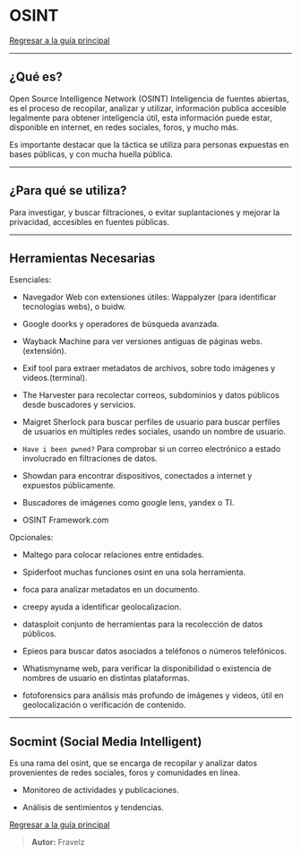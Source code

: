 # OSINT

[Regresar a la guía principal](./../readme.md#8-osint)

---

## ¿Qué es?

Open Source Intelligence Network (OSINT) Inteligencia de fuentes abiertas, es el proceso de recopilar, analizar y utilizar, información publica accesible legalmente para obtener inteligencia útil, esta información puede estar, disponible en internet, en redes sociales, foros, y mucho más.

Es importante destacar que la táctica se utiliza para personas expuestas en bases públicas, y con mucha huella pública.

---

## ¿Para qué se utiliza?

Para investigar, y buscar filtraciones, o evitar suplantaciones y mejorar la privacidad, accesibles en fuentes públicas.

---

## Herramientas Necesarias

Esenciales:

* Navegador Web con extensiones útiles: Wappalyzer (para identificar tecnologías webs),
o buidw.

* Google doorks y operadores de búsqueda avanzada.

* Wayback Machine para ver versiones antiguas de páginas webs.(extensión).

* Exif tool para extraer metadatos de archivos, sobre todo imágenes y videos.(terminal).

* The Harvester para recolectar correos, subdominios y datos públicos desde buscadores y servicios.

* Maigret Sherlock para buscar perfiles de usuario para buscar perfiles de usuarios en múltiples redes sociales, usando un nombre de usuario.

* `Have i been pwned?` Para comprobar si un correo electrónico a estado involucrado en filtraciones
de datos.

* Showdan para encontrar dispositivos, conectados a internet y expuestos públicamente.

* Buscadores de imágenes como google lens, yandex o TI.

* OSINT Framework.com

Opcionales:

* Maltego para colocar relaciones entre entidades.

* Spiderfoot muchas funciones osint en una sola herramienta.

* foca para analizar metadatos en un documento.

* creepy ayuda a identificar geolocalizacion.

* datasploit conjunto de herramientas para la recolección de datos públicos.

* Epieos para buscar datos asociados a teléfonos o números telefónicos.

* Whatismyname web, para verificar la disponibilidad o existencia de nombres de usuario en distintas plataformas.

* fotoforensics para análisis más profundo de imágenes y videos, útil en geolocalización o
verificación de contenido.

---

## Socmint (Social Media Intelligent)

Es una rama del osint, que se encarga de recopilar y analizar datos provenientes de redes sociales, foros y comunidades en línea.

* Monitoreo de actividades y publicaciones.

* Análisis de sentimientos y tendencias.

[Regresar a la guía principal](./../readme.md#8-osint)

> **Autor:** Fravelz
